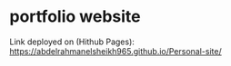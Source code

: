 # portfolio website

Link deployed on (Hithub Pages): https://abdelrahmanelsheikh965.github.io/Personal-site/

